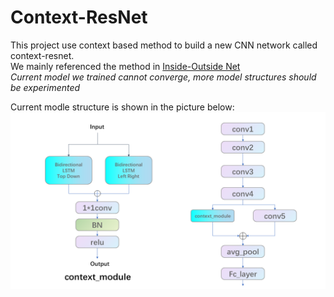 # Context-ResNet  
This project use context based method to build a new CNN network called context-resnet.  
We mainly referenced the method in [Inside-Outside Net](https://arxiv.org/abs/1512.04143)  
*Current model we trained cannot converge, more model structures should be experimented*  

Current modle structure is shown in the picture below:  
![image](https://github.com/Dxy-tju/Context-Resnet/blob/TailStructure/context_resnet.png)
